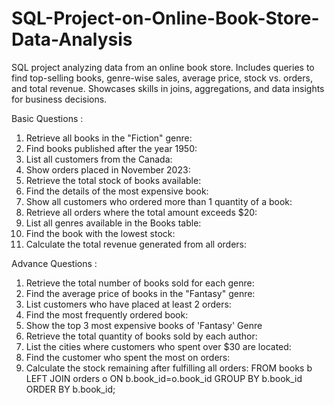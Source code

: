 # SQL-Project-on-Online-Book-Store-Data-Analysis
SQL project analyzing data from an online book store. Includes queries to find top-selling books, genre-wise sales, average price, stock vs. orders, and total revenue. Showcases skills in joins, aggregations, and data insights for business decisions.


Basic Questions :
1) Retrieve all books in the "Fiction" genre:
2) Find books published after the year 1950:
3) List all customers from the Canada:
4) Show orders placed in November 2023:
5) Retrieve the total stock of books available:
6) Find the details of the most expensive book:
7) Show all customers who ordered more than 1 quantity of a book:
8) Retrieve all orders where the total amount exceeds $20:
9) List all genres available in the Books table:
10) Find the book with the lowest stock:
11) Calculate the total revenue generated from all orders:


Advance Questions : 

1) Retrieve the total number of books sold for each genre:
2) Find the average price of books in the "Fantasy" genre:
3) List customers who have placed at least 2 orders:
4) Find the most frequently ordered book:
5) Show the top 3 most expensive books of 'Fantasy' Genre 
6) Retrieve the total quantity of books sold by each author:
7) List the cities where customers who spent over $30 are located:
8) Find the customer who spent the most on orders:
9) Calculate the stock remaining after fulfilling all orders:
FROM books b
LEFT JOIN orders o ON b.book_id=o.book_id
GROUP BY b.book_id ORDER BY b.book_id;
